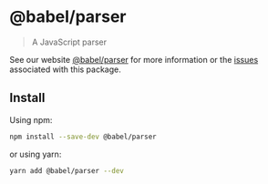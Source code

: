 # @babel/parser

> A JavaScript parser

See our website [@babel/parser](https://babeljs.io/docs/babel-parser) for more information or
the [issues](https://github.com/babel/babel/issues?utf8=%E2%9C%93&q=is%3Aissue+label%3A%22pkg%3A%20parser%22+is%3Aopen)
associated with this package.

## Install

Using npm:

```sh
npm install --save-dev @babel/parser
```

or using yarn:

```sh
yarn add @babel/parser --dev
```
